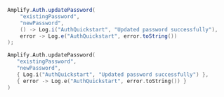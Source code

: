 <amplify-block-switcher>
 <amplify-block name="Java">

```java
Amplify.Auth.updatePassword(
    "existingPassword",
    "newPassword",
    () -> Log.i("AuthQuickstart", "Updated password successfully"),
    error -> Log.e("AuthQuickstart", error.toString())
);
```

 </amplify-block>
 <amplify-block name="Kotlin">

 ```kotlin
Amplify.Auth.updatePassword(
    "existingPassword",
    "newPassword",
    { Log.i("AuthQuickstart", "Updated password successfully") },
    { error -> Log.e("AuthQuickstart", error.toString()) }
)
```

 </amplify-block>
</amplify-block-switcher>
